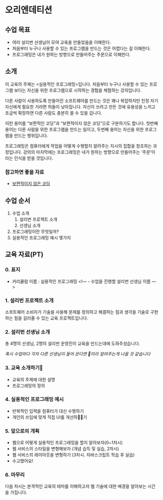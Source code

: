# 오리엔데티션

## 수업 목표

- 여러 설리번 선생님이 모여 교육을 만들었음을 이해한다.
- 처음부터 누구나 사용할 수 있는 프로그램을 만드는 것은 어렵다는 걸 이해한다.
- 프로그래밍은 내가 원하는 방향으로 만들어주는 주문으로 이해한다.

## 소개

이 교육의 주제는 <실용적인 프로그래밍>입니다. 처음부터 누구나 사용할 수 있는 프로그램 보다는 자신을 위한 프로그램으로 시작하는 경험을 체험하는 강의입니다.

다른 사람이 사용하도록 만들어진 소프트웨어를 만드는 것은 꽤나 복잡하지만 진정 자기 자신에게 필요한 거라면 허들이 낮아집니다. 자신이 쓰려고 만든 것에 유용성을 느끼고 조금씩 확장하면 다른 사람도 충분히 쓸 수 있을 겁니다.

이런 용어를 “보편적인 코딩”과 “보편적이지 않은 코딩”으로 구분하기도 합니다. 첫번째 용어는 다른 사람을 위한 프로그램을 만드는 일이고, 두번째 용어는 자신을 위한 프로그램을 만드는 행위입니다.

프로그래밍은 컴퓨터에게 작업을 어떻게 수행할지 알려주는 지시의 집합을 창조하는 과정입니다. 강의의 마지막에는 프로그래밍은 내가 원하는 방향으로 만들어주는 ‘주문’이라는 인식을 받을 것입니다.

### 참고하면 좋을 자료

- [보편적이지 않은 코딩](https://opentutorials.org/module/2503)

## 수업 순서

1. 수업 소개
   1. 설리번 프로젝트 소개
   2. 선생님 소개
2. 프로그래밍이란 무엇일까?
3. 실용적인 프로그래밍 예시 몇가지

## 교육 자료(PT)

### 0. 표지

- 커리큘럼 이름 : 실용적인 프로그래밍
  <!— - 수업을 진행할 설리번 선생님 이름 —>

### 1. 설리번 프로젝트 소개

소프트웨어 소비자가 기술을 사용해 문제를 정의하고 해결하는 힘과 생각을 기술로 구현하는 힘을 길러줄 수 있는 교육 프로젝트입니다.

### 2. 설리번 선생님 소개

총 4명의 선생님, 2명의 설리번 운영진이 교육을 만드는데에 도와주셨습니다.

_혹시 수업마다 각자 다른 선생님이 들어 온다면 미리 알려주는게 나을 것 같습니다_

### 3. 교육 소개하기

- 교육의 주제에 대한 설명
- 프로그래밍의 정의

### 4. 실용적인 프로그래밍 예시

- 반복적인 입력을 컴퓨터가 대신 수행하기
- 개인의 쓰임에 맞게 직접 UI를 개선하기

### 5. 앞으로의 개획

- 웹으로 어떻게 실용적인 프로그래밍을 할지 알아보자(0~1차시)
- 웹 서비스의 스타일을 변형해보자 (개념 습득 및 실습, 2차시)
- 웹 서비스의 레이아웃을 변형하기 (3차시. 자바스크립트 학습 후 실습)
- 수고했어요!

### 6. 마무리

다음 차시는 본격적인 교육의 테마를 이해하고자 웹 기술에 대한 배경을 알아보는 시간을 가집니다.

